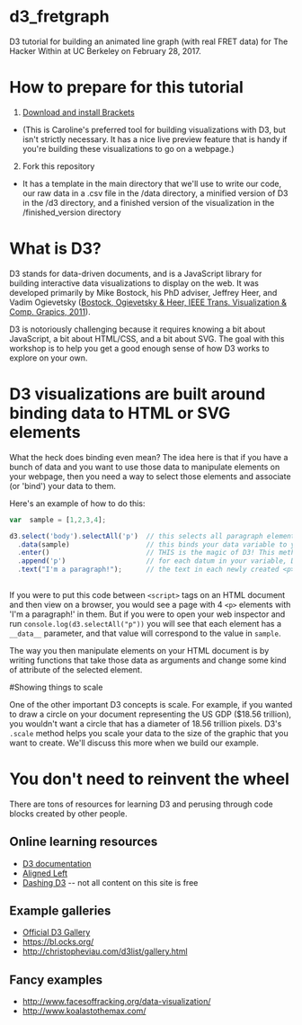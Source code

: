 # d3_fretgraph
D3 tutorial for building an animated line graph (with real FRET data) for The Hacker Within at UC Berkeley on February 28, 2017.

# How to prepare for this tutorial

1. [Download and install Brackets](http://brackets.io/)
  * (This is Caroline's preferred tool for building visualizations with D3, but isn't strictly necessary. It has a nice live preview feature that is handy if you're building these visualizations to go on a webpage.)
2. Fork this repository
  * It has a template in the main directory that we'll use to write our code, our raw data in a .csv file in the /data directory, a minified version of D3 in the /d3 directory, and a finished version of the visualization in the /finished_version directory
  
# What is D3?

D3 stands for data-driven documents, and is a JavaScript library for building interactive data visualizations to display on the web. It was developed primarily by Mike Bostock, his PhD adviser, Jeffrey Heer, and Vadim Ogievetsky ([Bostock, Ogievetsky & Heer, IEEE Trans. Visualization & Comp. Grapics, 2011](http://vis.stanford.edu/files/2011-D3-InfoVis.pdf)). 

D3 is notoriously challenging because it requires knowing a bit about JavaScript, a bit about HTML/CSS, and a bit about SVG. The goal with this workshop is to help you get a good enough sense of how D3 works to explore on your own.

# D3 visualizations are built around binding data to HTML or SVG elements

What the heck does binding even mean? The idea here is that if you have a bunch of data and you want to use those data to manipulate elements on your webpage, then you need a way to select those elements and associate (or 'bind') your data to them. 

Here's an example of how to do this:

```javascript
var  sample = [1,2,3,4];

d3.select('body').selectAll('p')  // this selects all paragraph elements within the body of your HTML file, if you don't have                                      any <p> elements on your page then this is a virtual selection
  .data(sample)                   // this binds your data variable to your selection
  .enter()                        // THIS is the magic of D3! This method allows you to create NEW elements on the webpage                                          based on your data
  .append('p')                    // for each datum in your variable, D3 will append a new <p> element to your page
  .text("I'm a paragraph!");      // the text in each newly created <p> element
  
```
If you were to put this code between `<script>` tags on an HTML document and then view on a browser, you would see a page with 4 `<p>` elements with 'I'm a paragraph!' in them. But if you were to open your web inspector and run `console.log(d3.selectAll("p"))` you will see that each element has a `__data__` parameter, and that value will correspond to the value in `sample`. 

The way you then manipulate elements on your HTML document is by writing functions that take those data as arguments and change some kind of attribute of the selected element. 

#Showing things to scale

One of the other important D3 concepts is scale. For example, if you wanted to draw a circle on your document representing the US GDP ($18.56 trillion), you wouldn't want a circle that has a diameter of 18.56 trillion pixels. D3's `.scale` method helps you scale your data to the size of the graphic that you want to create. We'll discuss this more when we build our example. 

# You don't need to reinvent the wheel

There are tons of resources for learning D3 and perusing through code blocks created by other people.

## Online learning resources
  * [D3 documentation](https://github.com/d3/d3/wiki/Tutorials)
  * [Aligned Left](http://alignedleft.com/tutorials/d3)
  * [Dashing D3](https://www.dashingd3js.com/) -- not all content on this site is free
  
## Example galleries
  * [Official D3 Gallery](https://github.com/d3/d3/wiki/Gallery)
  * https://bl.ocks.org/ 
  * http://christopheviau.com/d3list/gallery.html
  
## Fancy examples
  * http://www.facesoffracking.org/data-visualization/
  * http://www.koalastothemax.com/
  
